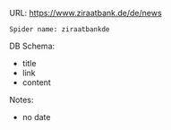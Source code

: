URL: https://www.ziraatbank.de/de/news

    Spider name: ziraatbankde

DB Schema:
- title
- link
- content

Notes:
- no date